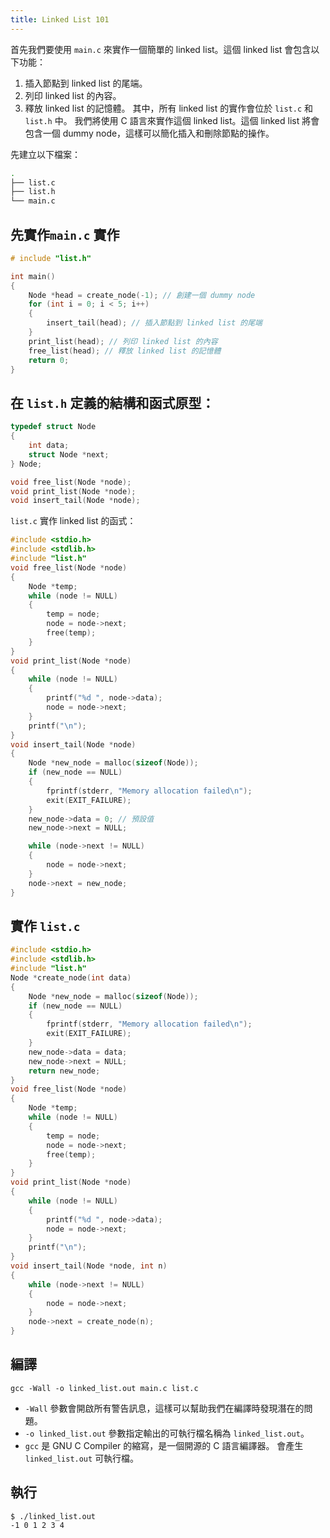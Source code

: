 ```yaml
---
title: Linked List 101
---
```


首先我們要使用 `main.c` 來實作一個簡單的 linked list。這個 linked list 會包含以下功能：
1. 插入節點到 linked list 的尾端。
2. 列印 linked list 的內容。
3. 釋放 linked list 的記憶體。
其中，所有 linked list 的實作會位於 `list.c` 和 `list.h` 中。
我們將使用 C 語言來實作這個 linked list。這個 linked list 將會包含一個 dummy node，這樣可以簡化插入和刪除節點的操作。

先建立以下檔案：

```bash
.
├── list.c
├── list.h
└── main.c
```

## 先實作`main.c` 實作
```c
# include "list.h"

int main()
{
    Node *head = create_node(-1); // 創建一個 dummy node
    for (int i = 0; i < 5; i++)
    {
        insert_tail(head); // 插入節點到 linked list 的尾端
    }
    print_list(head); // 列印 linked list 的內容
    free_list(head); // 釋放 linked list 的記憶體
    return 0;
}
```

## 在 `list.h` 定義的結構和函式原型：

```c
typedef struct Node
{
    int data;
    struct Node *next;
} Node;

void free_list(Node *node);
void print_list(Node *node);
void insert_tail(Node *node);
```

`list.c` 實作 linked list 的函式：

```c
#include <stdio.h>
#include <stdlib.h>
#include "list.h"
void free_list(Node *node)
{
    Node *temp;
    while (node != NULL)
    {
        temp = node;
        node = node->next;
        free(temp);
    }
}
void print_list(Node *node)
{
    while (node != NULL)
    {
        printf("%d ", node->data);
        node = node->next;
    }
    printf("\n");
}
void insert_tail(Node *node)
{
    Node *new_node = malloc(sizeof(Node));
    if (new_node == NULL)
    {
        fprintf(stderr, "Memory allocation failed\n");
        exit(EXIT_FAILURE);
    }
    new_node->data = 0; // 預設值
    new_node->next = NULL;

    while (node->next != NULL)
    {
        node = node->next;
    }
    node->next = new_node;
}
```
## 實作 `list.c`

```c
#include <stdio.h>
#include <stdlib.h>
#include "list.h"
Node *create_node(int data)
{
    Node *new_node = malloc(sizeof(Node));
    if (new_node == NULL)
    {
        fprintf(stderr, "Memory allocation failed\n");
        exit(EXIT_FAILURE);
    }
    new_node->data = data;
    new_node->next = NULL;
    return new_node;
}
void free_list(Node *node)
{
    Node *temp;
    while (node != NULL)
    {
        temp = node;
        node = node->next;
        free(temp);
    }
}
void print_list(Node *node)
{
    while (node != NULL)
    {
        printf("%d ", node->data);
        node = node->next;
    }
    printf("\n");
}
void insert_tail(Node *node, int n)
{
    while (node->next != NULL)
    {
        node = node->next;
    }
    node->next = create_node(n);
}
```

## 編譯
```
gcc -Wall -o linked_list.out main.c list.c 
```
- `-Wall` 參數會開啟所有警告訊息，這樣可以幫助我們在編譯時發現潛在的問題。
- `-o linked_list.out` 參數指定輸出的可執行檔名稱為 `linked_list.out`。
- `gcc` 是 GNU C Compiler 的縮寫，是一個開源的 C 語言編譯器。
會產生 `linked_list.out` 可執行檔。

## 執行
```
$ ./linked_list.out 
-1 0 1 2 3 4 
```
